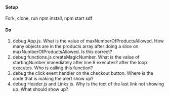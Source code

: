 #### Setup
Fork, clone, run npm install, npm start
sdf 
#### Do
 1.  debug App.js. What is the value of maxNumberOfProductsAllowed. How many objects are in the products array after doing a slice on maxNumberOfProductsAllowed. Is this correct?
 2.  debug functions.js createMagicNumber. What is the value of startingNumber immediately after line 8 executes? after the loop executes. Who is calling this function? 
 3.  debug the click event handler on the checkout button. Where is the code that is making the alert show up?
 4.  debug Header.js and Links.js. Why is the text of the last link not showing up. What should show up?
